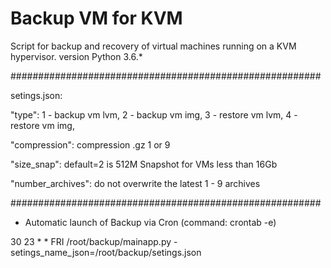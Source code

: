 # Backup VM for KVM

Script for backup and recovery of virtual machines running 
on a KVM hypervisor. version Python 3.6.*

########################################################

setings.json:

"type": 1 - backup vm lvm, 2 - backup vm img, 3 - restore vm lvm, 4 - restore vm img,

"compression": compression .gz 1 or 9

"size_snap": default=2 is 512M Snapshot for VMs less than 16Gb

"number_archives": do not overwrite the latest 1 - 9 archives

########################################################

* Automatic launch of Backup via Cron (command: crontab -e)

30 23 * * FRI    /root/backup/mainapp.py -setings_name_json=/root/backup/setings.json